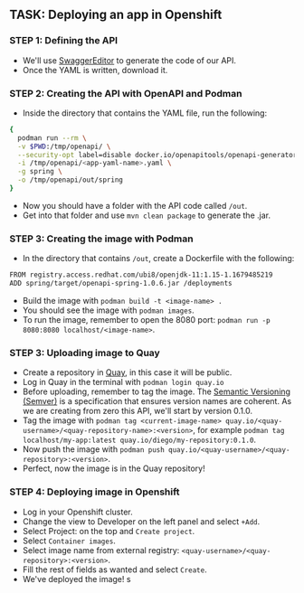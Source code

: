 ## TASK: Deploying an app in Openshift

### STEP 1: Defining the API

- We'll use [SwaggerEditor](https://editor.swagger.io/) to generate the code of our API.
- Once the YAML is written, download it.

### STEP 2: Creating the API with OpenAPI and Podman

- Inside the directory that contains the YAML file, run the following:


```bash
{
  podman run --rm \
  -v $PWD:/tmp/openapi/ \
  --security-opt label=disable docker.io/openapitools/openapi-generator-cli:latest generate \
  -i /tmp/openapi/<app-yaml-name>.yaml \
  -g spring \
  -o /tmp/openapi/out/spring
}
```
- Now you should have a folder with the API code called ``/out``.
- Get into that folder and use ``mvn clean package`` to generate the .jar.

### STEP 3: Creating the image with Podman
- In the directory that contains ``/out``, create a Dockerfile with the following:

```bash
FROM registry.access.redhat.com/ubi8/openjdk-11:1.15-1.1679485219
ADD spring/target/openapi-spring-1.0.6.jar /deployments
```
- Build the image with ``podman build -t <image-name> .``
- You should see the image with ``podman images``.
- To run the image, remember to open the 8080 port: ``podman run -p 8080:8080 localhost/<image-name>``.


### STEP 3: Uploading image to Quay


- Create a repository in [Quay](https://quay.io/), in this case it will be public.
- Log in Quay in the terminal with ``podman login quay.io``
- Before uploading, remember to tag the image. The [Semantic Versioning (Semver)](https://semver.org/) is a specification that ensures version names are coherent. As we are creating from zero this API, we'll start by version 0.1.0.
- Tag the image with ``podman tag <current-image-name> quay.io/<quay-username>/<quay-repository-name>:<version>``, for example ``podman tag localhost/my-app:latest quay.io/diego/my-repository:0.1.0``.
- Now push the image with ``podman push quay.io/<quay-username>/<quay-repository>:<version>``.
- Perfect, now the image is in the Quay repository!

### STEP 4: Deploying image in Openshift
- Log in your Openshift cluster.
- Change the view to Developer on the left panel and select ``+Add``.
- Select Project: <project> on the top and ``Create project``.
- Select ``Container images``.
- Select image name from external registry: ``<quay-username>/<quay-repository>:<version>``.
- Fill the rest of fields as wanted and select ``Create``.
- We've deployed the image!
s